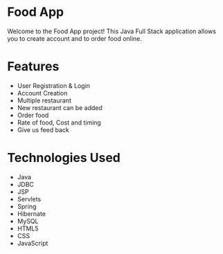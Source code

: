 # Food App

Welcome to the Food App project! This Java Full Stack application allows you to create account and to order food online.

# Features
- User Registration & Login
- Account Creation
- Multiple restaurant
- New restaurant can be added
- Order food
- Rate of food, Cost and timing 
- Give us feed back

# Technologies Used
- Java
- JDBC 
- JSP
- Servlets
- Spring
- Hibernate
- MySQL
- HTML5
- CSS
- JavaScript
